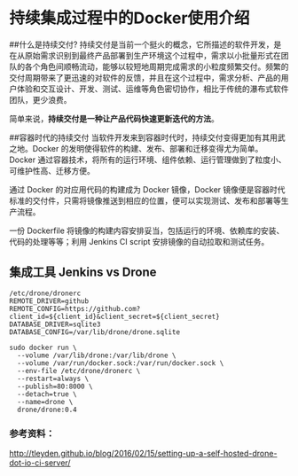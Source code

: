 持续集成过程中的Docker使用介绍
==========================

##什么是持续交付?
持续交付是当前一个挺火的概念，它所描述的软件开发，是在从原始需求识别到最终产品部署到生产环境这个过程中，需求以小批量形式在团队的各个角色间顺畅流动，能够以较短地周期完成需求的小粒度频繁交付。频繁的交付周期带来了更迅速的对软件的反馈，并且在这个过程中，需求分析、产品的用户体验和交互设计、开发、测试、运维等角色密切协作，相比于传统的瀑布式软件团队，更少浪费。

简单来说，**持续交付是一种让产品代码快速更新迭代的方法**。


##容器时代的持续交付
当软件开发来到容器时代时，持续交付变得更加有其用武之地。Docker 的发明使得软件的构建、发布、部署和迁移变得尤为简单。Docker 通过容器技术，将所有的运行环境、组件依赖、运行管理做到了粒度小、可维护性高、迁移方便。

通过 Docker 的对应用代码的构建成为 Docker 镜像，Docker 镜像便是容器时代标准的交付件，只需将镜像推送到相应的位置，便可以实现测试、发布和部署等生产流程。

一份 Dockerfile 将镜像的构建内容安排妥当，包括运行的环境、依赖库的安装、代码的处理等等；利用 Jenkins CI script 安排镜像的自动拉取和测试任务。


## 集成工具 Jenkins vs Drone
```
/etc/drone/dronerc
REMOTE_DRIVER=github
REMOTE_CONFIG=https://github.com?client_id=${client_id}&client_secret=${client_secret}
DATABASE_DRIVER=sqlite3
DATABASE_CONFIG=/var/lib/drone/drone.sqlite
```

```
sudo docker run \
  --volume /var/lib/drone:/var/lib/drone \
  --volume /var/run/docker.sock:/var/run/docker.sock \
  --env-file /etc/drone/dronerc \
  --restart=always \
  --publish=80:8000 \
  --detach=true \
  --name=drone \
  drone/drone:0.4
```


### 参考资料：

http://tleyden.github.io/blog/2016/02/15/setting-up-a-self-hosted-drone-dot-io-ci-server/
